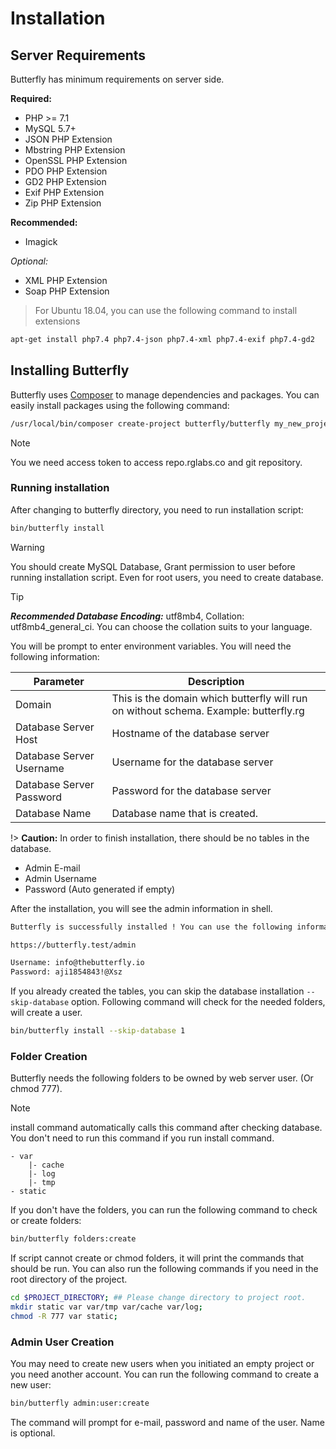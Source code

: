 # Installation

## Server Requirements

Butterfly has minimum requirements on server side. 

**Required:**

* PHP >= 7.1
* MySQL 5.7+
* JSON PHP Extension
* Mbstring PHP Extension
* OpenSSL PHP Extension
* PDO PHP Extension 
* GD2 PHP Extension
* Exif PHP Extension
* Zip PHP Extension

**Recommended:**

* Imagick  

*Optional:*

* XML PHP Extension
* Soap PHP Extension

>For Ubuntu 18.04, you can use the following command to install extensions

```bash
apt-get install php7.4 php7.4-json php7.4-xml php7.4-exif php7.4-gd2
```

## Installing Butterfly

Butterfly uses [Composer](https://getcomposer.org/) to manage dependencies and packages. You can easily install packages using the following command:

```bash
/usr/local/bin/composer create-project butterfly/butterfly my_new_project --repository-url=https://repo.rglabs.co/
```

> [!NOTE]
> You we need access token to access repo.rglabs.co and git repository.

### Running installation

After changing to butterfly directory, you need to run installation script:

```bash
bin/butterfly install
```

> [!WARNING]
> You should create MySQL Database, Grant permission to user before running installation script. 
> Even for root users, you need to create database.

> [!TIP]
> ***Recommended Database Encoding:*** utf8mb4, Collation: utf8mb4_general_ci. You can choose the collation suits to your language.

You will be prompt to enter environment variables. You will need the following information:

Parameter | Description
--- | ---
Domain | This is the domain which butterfly will run on without schema. Example: butterfly.rg 
Database Server Host | Hostname of the database server
Database Server Username | Username for the database server
Database Server Password | Password for the database server
Database Name | Database name that is created.

!> **Caution:** In order to finish installation, there should be no tables in the database.

- Admin E-mail
- Admin Username
- Password (Auto generated if empty)

After the installation, you will see the admin information in shell.

```bash
Butterfly is successfully installed ! You can use the following information to access your panel:

https://butterfly.test/admin

Username: info@thebutterfly.io
Password: aji1854843!@Xsz
```

If you already created the tables, you can skip the database installation `--skip-database` option. Following command will check for the needed folders, will create a user.

```bash
bin/butterfly install --skip-database 1
```

### Folder Creation

Butterfly needs the following folders to be owned by web server user. (Or chmod 777).

> [!NOTE]
> install command automatically calls this command after checking database. You don't need to run this command if you
> run install command. 

```
- var
    |- cache
    |- log
    |- tmp
- static
```

If you don't have the folders, you can run the following command to check or create folders:

```bash
bin/butterfly folders:create
```

If script cannot create or chmod folders, it will print the commands that should be run. You can also run the 
following commands if you need in the root directory of the project.

```bash
cd $PROJECT_DIRECTORY; ## Please change directory to project root.
mkdir static var var/tmp var/cache var/log;
chmod -R 777 var static;
```

### Admin User Creation

You may need to create new users when you initiated an empty project or you need another account. You can run the 
following command to create a new user:

```bash
bin/butterfly admin:user:create
```

The command will prompt for e-mail, password and name of the user. Name is optional.